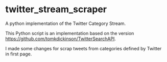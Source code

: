 # twitter_stream_scraper
A python implementation of the Twitter Category Stream.

This Python script is an implementation based on the version https://github.com/tomkdickinson/TwitterSearchAPI.

I made some changes for scrap tweets from categories defined by Twitter in first page.
